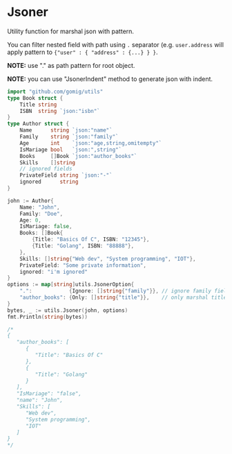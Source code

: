 # Jsoner

Utility function for marshal json with pattern.

You can filter nested field with path using `.` separator (e.g. `user.address` will apply pattern to `{"user" : { "address" : {...} } }`.

**NOTE:** use "." as path pattern for root object.

**NOTE:** you can use "JsonerIndent" method to generate json with indent.

```go
import "github.com/gomig/utils"
type Book struct {
    Title string
    ISBN  string `json:"isbn"`
}
type Author struct {
    Name      string `json:"name"`
    Family    string `json:"family"`
    Age       int    `json:"age,string,omitempty"`
    IsMariage bool   `json:",string"`
    Books     []Book `json:"author_books"`
    Skills    []string
    // ignored fields
    PrivateField string `json:"-"`
    ignored      string
}

john := Author{
    Name: "John",
    Family: "Doe",
    Age: 0,
    IsMariage: false,
    Books: []Book{
        {Title: "Basics Of C", ISBN: "12345"},
        {Title: "Golang", ISBN: "88888"},
    },
    Skills: []string{"Web dev", "System programming", "IOT"},
    PrivateField: "Some private information",
    ignored: "i'm ignored"
}
options := map[string]utils.JsonerOption{
    ".":            {Ignore: []string{"family"}}, // ignore family field from root struct
    "author_books": {Only: []string{"title"}},    // only marshal title field of author books
}
bytes, _ := utils.Jsoner(john, options)
fmt.Println(string(bytes))

/*
{
   "author_books": [
      {
         "Title": "Basics Of C"
      },
      {
         "Title": "Golang"
      }
   ],
   "IsMariage": "false",
   "name": "John",
   "Skills": [
      "Web dev",
      "System programming",
      "IOT"
   ]
}
*/
```
